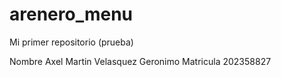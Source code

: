 # arenero_menu
Mi primer repositorio (prueba)

Nombre Axel Martin Velasquez Geronimo
Matricula 202358827
